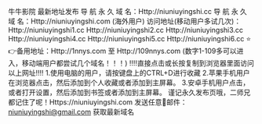 牛牛影院 最新地址发布
导 航 永 久 域 名：Http://niuniuyingshi.cc
导 航 永 久 域 名：Http://niuniuyingshi.com (海外用户)
访问地址(移动用户多试几次)：
Http://niuniuyingshi1.cc
Http://niuniuyingshi2.cc
Http://niuniuyingshi3.cc
Http://niuniuyingshi4.cc
Http://niuniuyingshi5.cc
Http://niuniuyingshi6.cc
⭐️👉备用地址：Http://1nnys.com 至 Http://109nnys.com
(数字1-109多可以进入，移动端用户都尝试几个域名！！！)
‼️‼️直接点击或长按复制到浏览器里面访问以上网址‼️‼️
1.使用电脑的用户，请按键盘上的CTRL+D进行收藏
2.苹果手机用户在浏览器点击，然后添加到个人收藏或者添加到主屏幕。
3.安卓手机用户点击，或者打开设置，然后添加到书签或者添加到主屏幕。
谨记永久发布页哦，二师兄都记住了呢！Https://niuniuyingshi.com
发送任意📧邮件：niuniuyingshi@gmail.com 获取最新域名
